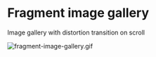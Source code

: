 # Fragment image gallery #

Image gallery with distortion transition on scroll

![fragment-image-gallery.gif](fragment-image-gallery.gif)